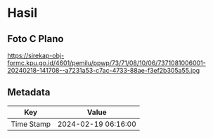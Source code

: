 # Hasil

## Foto C Plano

https://sirekap-obj-formc.kpu.go.id/4601/pemilu/ppwp/73/71/08/10/06/7371081006001-20240218-141708--a7231a53-c7ac-4733-88ae-f3ef2b305a55.jpg


## Metadata

| Key        | Value               |
| ---------- | ------------------- |
| Time Stamp | 2024-02-19 06:16:00 |



